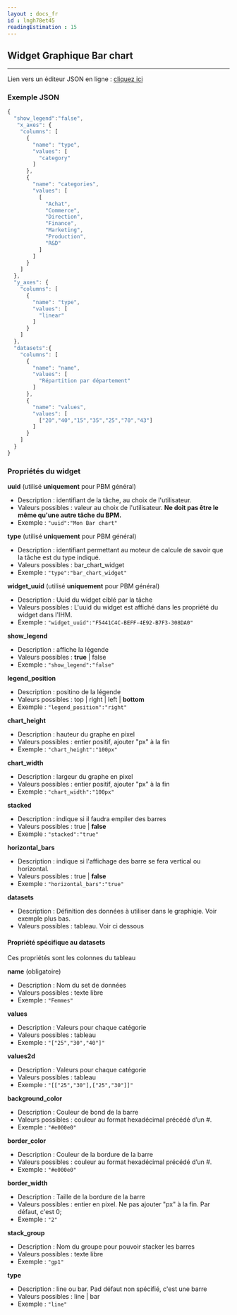 ```yaml
---
layout : docs_fr
id : lngh78et45
readingEstimation : 15
---
```


## Widget Graphique Bar chart
------------------------

Lien vers un éditeur JSON en ligne : [cliquez ici](https://jsoneditoronline.org) 

### Exemple JSON
```javascript
{
  "show_legend":"false",
   "x_axes": {
    "columns": [
      {
        "name": "type",
        "values": [
          "category"
        ]
      },
      {
        "name": "categories",
        "values": [
          [
            "Achat",
            "Commerce",
            "Direction",
            "Finance",
            "Marketing",
            "Production",
            "R&D"
          ]
        ]
      }
    ]
  },
  "y_axes": {
    "columns": [
      {
        "name": "type",
        "values": [
          "linear"
        ]
      }
    ]
  },
  "datasets":{
    "columns": [
      {
        "name": "name",
        "values": [
          "Répartition par département"
        ]
      },
      {
        "name": "values",
        "values": [
          ["20","40","15","35","25","70","43"]
        ]
      }
    ]
  } 
}
```

### Propriétés du widget

**uuid** (utilisé **uniquement** pour PBM général) 
* Description : identifiant de la tâche, au choix de l'utilisateur.
* Valeurs possibles : valeur au choix de l'utilisateur. **Ne doit pas être le même qu'une autre tâche du BPM.**
* Exemple : ```"uuid":"Mon Bar chart"```

**type** (utilisé **uniquement** pour PBM général) 
* Description : identifiant permettant au moteur de calcule de savoir que la tâche est du type indiqué.
* Valeurs possibles : bar_chart_widget 
* Exemple : ```"type":"bar_chart_widget"```

**widget_uuid** (utilisé **uniquement** pour PBM général) 
* Description : Uuid du widget ciblé par la tâche
* Valeurs possibles : L'uuid du widget est affiché dans les propriété du widget dans l'IHM. 
* Exemple : ```"widget_uuid":"F5441C4C-BEFF-4E92-B7F3-308DA0"```

**show_legend**
* Description : affiche la légende
* Valeurs possibles : **true** \| false
* Exemple : ```"show_legend":"false"```

**legend_position**
* Description : positino de la légende
* Valeurs possibles : top \| right \| left \| **bottom**
* Exemple : ```"legend_position":"right"```

**chart_height**
* Description : hauteur du graphe en pixel
* Valeurs possibles : entier positif, ajouter "px" à la fin
* Exemple : ```"chart_height":"100px"```

**chart_width**
* Description : largeur du graphe en pixel
* Valeurs possibles : entier positif, ajouter "px" à la fin
* Exemple : ```"chart_width":"100px"```

**stacked**
* Description : indique si il faudra empiler des barres
* Valeurs possibles : true \| **false**
* Exemple : ```"stacked":"true"```

**horizontal_bars**
* Description : indique si l'affichage des barre se fera vertical ou horizontal.
* Valeurs possibles : true \| **false**
* Exemple : ```"horizontal_bars":"true"```



**datasets**
* Description : Définition des données à utiliser dans le graphiqie. Voir exemple plus bas.
* Valeurs possibles : tableau. Voir ci dessous

#### Propriété spécifique au datasets

Ces propriétés sont les colonnes du tableau

**name** (obligatoire)
* Description : Nom du set de données
* Valeurs possibles : texte libre
* Exemple : ```"Femmes"```

**values**
* Description : Valeurs pour chaque catégorie
* Valeurs possibles : tableau
* Exemple : ```"["25","30","40"]"```

**values2d**
* Description : Valeurs pour chaque catégorie
* Valeurs possibles : tableau
* Exemple : ```"[["25","30"],["25","30"]]"```

**background_color**
* Description : Couleur de bond de la barre
* Valeurs possibles : couleur au format hexadécimal précédé d’un #.
* Exemple : ```"#e000e0"```

**border_color**
* Description : Couleur de la bordure de la barre
* Valeurs possibles : couleur au format hexadécimal précédé d’un #.
* Exemple : ```"#e000e0"```

**border_width**
* Description : Taille de la bordure de la barre
* Valeurs possibles : entier en pixel. Ne pas ajouter "px" à la fin. Par défaut, c'est 0;
* Exemple : ```"2"```

**stack_group**
* Description : Nom du groupe pour pouvoir stacker les barres
* Valeurs possibles : texte libre
* Exemple : ```"gp1"```

**type**
* Description : line ou bar. Pad défaut non spécifié, c'est une barre
* Valeurs possibles :  line \| bar
* Exemple : ```"line"```





